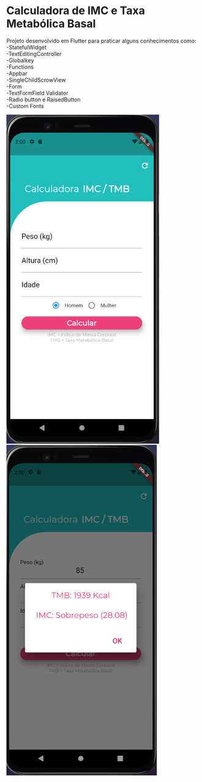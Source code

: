 # Calculadora de IMC e Taxa Metabólica Basal

Projeto desenvolvido em Flutter para praticar alguns conhecimentos como:<br/>
-StatefulWidget<br/>
-TextEditingController<br/>
-Globalkey<br/>
-Functions<br/>
-Appbar<br/>
-SingleChildScrowView<br/>
-Form<br/>
-TextFormField Validator<br/>
-Radio button e RaisedButton<br/>
-Custom Fonts<br/>

![alt text](https://github.com/thiagosaldanhaguedes/calculadora_imc_tmb/blob/master/1.png?raw=true)
![alt text](https://github.com/thiagosaldanhaguedes/calculadora_imc_tmb/blob/master/2.png?raw=true)
